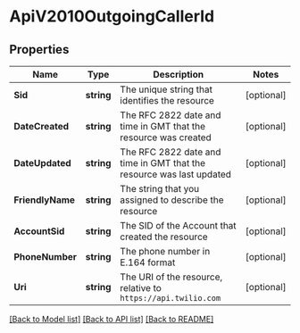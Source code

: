 # ApiV2010OutgoingCallerId

## Properties

Name | Type | Description | Notes
------------ | ------------- | ------------- | -------------
**Sid** | **string** | The unique string that identifies the resource |[optional] 
**DateCreated** | **string** | The RFC 2822 date and time in GMT that the resource was created |[optional] 
**DateUpdated** | **string** | The RFC 2822 date and time in GMT that the resource was last updated |[optional] 
**FriendlyName** | **string** | The string that you assigned to describe the resource |[optional] 
**AccountSid** | **string** | The SID of the Account that created the resource |[optional] 
**PhoneNumber** | **string** | The phone number in E.164 format |[optional] 
**Uri** | **string** | The URI of the resource, relative to `https://api.twilio.com` |[optional] 

[[Back to Model list]](../README.md#documentation-for-models) [[Back to API list]](../README.md#documentation-for-api-endpoints) [[Back to README]](../README.md)


